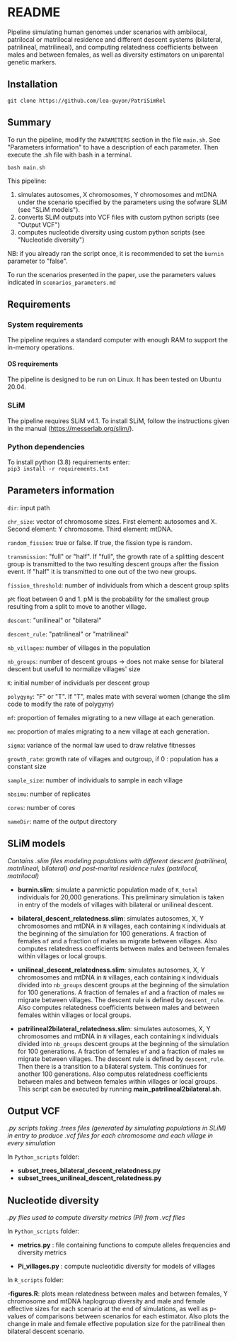 # README

Pipeline simulating human genomes under scenarios with ambilocal, patrilocal or matrilocal residence and different descent systems (bilateral, patrilineal, matrilineal), and computing relatedness coefficients between males and between females, as well as diversity estimators on uniparental genetic markers.

## Installation
`git clone https://github.com/lea-guyon/PatriSimRel`

## Summary

To run the pipeline, modify the `PARAMETERS` section in the file `main.sh`. See "Parameters information" to have a description of each parameter. Then execute the .sh file with bash in a terminal. 

`bash main.sh`

This pipeline:
1) simulates autosomes, X chromosomes, Y chromosomes and mtDNA under the scenario specified by the parameters using the sofware SLiM (see "SLiM models"). 
2) converts SLiM outputs into VCF files with custom python scripts (see "Output VCF")
3) computes nucleotide diversity using custom python scripts (see "Nucleotide diversity")

NB: if you already ran the script once, it is recommended to set the `burnin` parameter to "false".

To run the scenarios presented in the paper, use the parameters values indicated in `scenarios_parameters.md`

## Requirements

### System requirements
The pipeline requires a standard computer with enough RAM to support the in-memory operations.

#### OS requirements
The pipeline is designed to be run on Linux. It has been tested on Ubuntu 20.04.

### SLiM
The pipeline requires SLiM v4.1. To install SLiM, follow the instructions given in the manual (https://messerlab.org/slim/). 

### Python dependencies
To install python (3.8) requirements enter:  
`pip3 install -r requirements.txt`

## Parameters information

`dir`: input path

`chr_size`: vector of chromosome sizes. First element: autosomes and X. Second element: Y chromosome. Third element: mtDNA.

`random_fission`: true or false. If true, the fission type is random.

`transmission`: "full" or "half". If "full", the growth rate of a splitting descent group is transmitted to the two resulting descent groups after the fission event. If "half" it is transmitted to one out of the two new groups.

`fission_threshold`: number of individuals from which a descent group splits

`pM`: float between 0 and 1. pM is the probability for the smallest group resulting from a split to move to another village.

`descent`: "unilineal" or "bilateral"

`descent_rule`: "patrilineal" or "matrilineal"

`nb_villages`: number of villages in the population

`nb_groups`: number of descent groups -> does not make sense for bilateral descent but usefull to normalize villages' size

`K`: initial number of individuals per descent group

`polygyny`: "F" or "T". If "T", males mate with several women (change the slim code to modify the rate of polygyny)

`mf`: proportion of females migrating to a new village at each generation.

`mm`: proportion of males migrating to a new village at each generation.

`sigma`: variance of the normal law used to draw relative fitnesses

`growth_rate`: growth rate of villages and outgroup, if 0 : population has a constant size

`sample_size`: number of individuals to sample in each village

`nbsimu`: number of replicates

`cores`: number of cores

`nameDir`: name of the output directory

## SLiM models
*Contains .slim files modeling populations with different descent (patrilineal, matrilineal, bilateral) and post-marital residence rules (patrilocal, matrilocal)*

- **burnin.slim**: simulate a panmictic population made of `K_total` individuals for 20,000 generations. This preliminary simulation is taken in entry of the models of villages with bilateral or unilineal descent. 

- **bilateral_descent_relatedness.slim**: simulates autosomes, X, Y chromosomes and mtDNA in `N` villages, each containing `K` individuals at the beginning of the simulation for 100 generations. A fraction of females `mf` and a fraction of males `mm` migrate between villages. Also computes relatedness coefficients between males and between females within villages or local groups.

- **unilineal_descent_relatedness.slim**: simulates autosomes, X, Y chromosomes and mtDNA in `N` villages, each containing `K` individuals divided into `nb_groups` descent groups at the beginning of the simulation for 100 generations. A fraction of females `mf` and a fraction of males `mm` migrate between villages. The descent rule is defined by `descent_rule`. Also computes relatedness coefficients between males and between females within villages or local groups.

- **patrilineal2bilateral_relatedness.slim**: simulates autosomes, X, Y chromosomes and mtDNA in `N` villages, each containing `K` individuals divided into `nb_groups` descent groups at the beginning of the simulation for 100 generations. A fraction of females `mf` and a fraction of males `mm` migrate between villages. The descent rule is defined by `descent_rule`. Then there is a transition to a bilateral system. This continues for another 100 generations. Also computes relatedness coefficients between males and between females within villages or local groups. This script can be executed by running **main_patrilineal2bilateral.sh**.

## Output VCF
*.py scripts taking .trees files (generated by simulating populations in SLiM) in entry to produce .vcf files for each chromosome and each village in every simulation*

In `Python_scripts` folder:
- **subset_trees_bilateral_descent_relatedness.py**
- **subset_trees_unilineal_descent_relatedness.py**

## Nucleotide diversity
*.py files used to compute diversity metrics (Pi) from .vcf files*

In `Python_scripts` folder:
- **metrics.py** : file containing functions to compute alleles frequencies and diversity metrics

- **Pi_villages.py** : compute nucleotidic diversity for models of villages

In `R_scripts` folder:

-**figures.R**: plots mean relatedness between males and between females, Y chromosome and mtDNA haplogroup diversity and male and female effective sizes for each scenario at the end of simulations, as well as p-values of comparisons between scenarios for each estimator. Also plots the change in male and female effective population size for the patrilineal then bilateral descent scenario.
